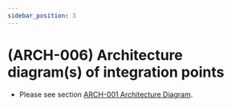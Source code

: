```yaml
---
sidebar_position: 3
---
```


# (ARCH-006) Architecture diagram(s) of integration points

* Please see section [ARCH-001 Architecture Diagram](ARCH-001).